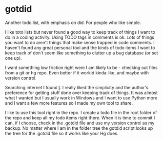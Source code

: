 # gotdid
Another todo list, with emphasis on did. For people who like simple.

I like toto lists but never found a good way to keep track of things I want to do in a coding activity. Using TODO tags in comments is ok. Lots of things you want to do aren't things that make sense trapped in code comments. I haven't found any great personal tool and the kinds of todo items I want to keep track of don't seem like something to clutter up a bug database (or set one up).

I want something low friction right were I am likely to be - checking out files from a git or hg repo. Even better if it workid kinda like, and maybe with version control. 

Searching internet I found [t](http://stevelosh.com/projects/t/). I really liked the simplicity and the author's preference for getting stuff done over keeping track of things. It was almost what I wanted but I usually work in Windows and I want to use Python more and I want a few more features so I made my own tool to share.

I like to use this tool right in the repo. I create a todo file in the root folder of the repo and keep all my todo items right there. When it is time to commit I can, if I choose, check in the .gotdid file and use my version control as my backup. No matter where I am in the folder tree the gotdid script looks up the tree for the .gotdid file so it works like your Hg does. 
